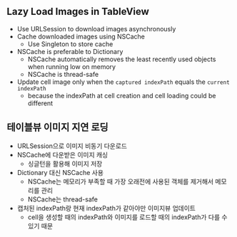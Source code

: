 ## Lazy Load Images in TableView
- Use URLSession to download images asynchronously
- Cache downloaded images using NSCache
  - Use Singleton to store cache
- NSCache is preferable to Dictionary
  - NSCache automatically removes the least recently used objects when running low on memory
  - NSCache is thread-safe
- Update cell image only when the `captured indexPath` equals the `current indexPath`
  - because the indexPath at cell creation and cell loading could be different

## 테이블뷰 이미지 지연 로딩
- URLSession으로 이미지 비동기 다운로드
- NSCache에 다운받은 이미지 캐싱
  - 싱글턴을 활용해 이미지 저장
- Dictionary 대신 NSCache 사용
  - NSCache는 메모리가 부족할 때 가장 오래전에 사용된 객체를 제거해서 메모리를 관리
  - NSCache는 thread-safe
- 캡처된 indexPath랑 현재 indexPath가 같아야만 이미지뷰 업데이트
  - cell을 생성할 때의 indexPath와 이미지를 로드할 때의 indexPath가 다를 수 있기 때문
